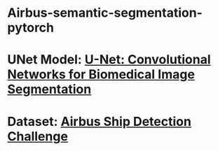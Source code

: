 # Airbus-semantic-segmentation-pytorch

# UNet Model: [U-Net: Convolutional Networks for Biomedical Image Segmentation](https://arxiv.org/abs/1505.04597)

# Dataset: [Airbus Ship Detection Challenge](https://www.kaggle.com/c/airbus-ship-detection/data)

